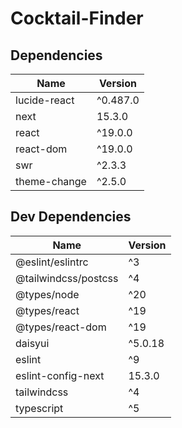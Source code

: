 # Cocktail-Finder
## Dependencies

| Name                | Version   |
|---------------------|-----------|
| lucide-react        | ^0.487.0  |
| next                | 15.3.0    |
| react               | ^19.0.0   |
| react-dom           | ^19.0.0   |
| swr                 | ^2.3.3    |
| theme-change        | ^2.5.0    |

## Dev Dependencies

| Name                | Version   |
|---------------------|-----------|
| @eslint/eslintrc    | ^3        |
| @tailwindcss/postcss| ^4        |
| @types/node         | ^20       |
| @types/react        | ^19       |
| @types/react-dom    | ^19       |
| daisyui             | ^5.0.18   |
| eslint              | ^9        |
| eslint-config-next  | 15.3.0    |
| tailwindcss         | ^4        |
| typescript          | ^5        |